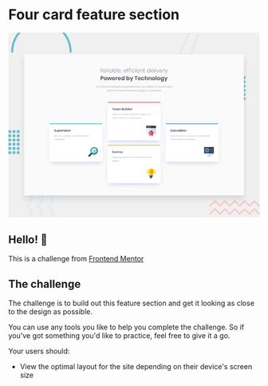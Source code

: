 # Four card feature section

![Design preview for the Four card feature section coding challenge](./design/desktop-preview.jpg)

## Hello! 👋

This is a challenge from [Frontend Mentor](https://www.frontendmentor.io)

## The challenge

The challenge is to build out this feature section and get it looking as close to the design as possible.

You can use any tools you like to help you complete the challenge. So if you've got something you'd like to practice, feel free to give it a go.

Your users should:

- View the optimal layout for the site depending on their device's screen size
